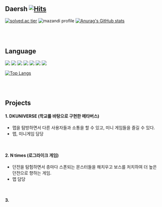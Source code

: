 Daersh [![Hits](https://hits.seeyoufarm.com/api/count/incr/badge.svg?url=https%3A%2F%2Fgithub.com%2Fdaersh&count_bg=%2379C83D&title_bg=%23555555&icon=&icon_color=%23E7E7E7&title=hits&edge_flat=false)](https://hits.seeyoufarm.com)
--
[![solved.ac tier](http://mazassumnida.wtf/api/generate_badge?boj=daersh)](https://solved.ac/daersh)
![mazandi profile](http://mazandi.herokuapp.com/api?handle=daersh&theme=warm)
[![Anurag's GitHub stats](https://github-readme-stats.vercel.app/api?username=daersh)](https://github.com/daersh/github-readme-stats)

<br><br>
Language
--
<img src="https://img.shields.io/badge/Java-007396?style=flat&logo=Java&logoColor=white" /> <img src="https://img.shields.io/badge/C++-00599C?style=flat&logo=cplusplus&logoColor=white" /> <img src="https://img.shields.io/badge/Spring-6DB33F?style=flat&logo=Spring&logoColor=white" /> <img src="https://img.shields.io/badge/Unity-512BD4?style=flat&logo=Unity&logoColor=white" /> <img src="https://img.shields.io/badge/Csharp-EF5C55?style=flat&logo=Csharp&logoColor=white" /> <img src="https://img.shields.io/badge/Unity-F09820?style=flat&logo=Unity&logoColor=white" /> <img src="https://img.shields.io/badge/c-A8B9CC?style=flat&logo=c&logoColor=white" /> 

[![Top Langs](https://github-readme-stats.vercel.app/api/top-langs/?username=daersh&langs_count=10&layout=compact&theme=dark)](https://github.com/jogilsang/jogilsang)﻿

<br><br>

Projects
--
#### 1. DKUNIVERSE (학교를 바탕으로 구현한 메타버스)
- 맵을 탐방하면서 다른 사용자들과 소통을 할 수 있고, 미니 게임들을 즐길 수 있다.     
- 맵, 미니게임 담당

<br>

#### 2. N times (로그라이크 게임)
- 던전을 탐험하면서 층마다 스폰되는 몬스터들을 해치우고 보스를 처치하여 더 높은 던전으로 향하는 게임.
- 맵 담당

<br>

#### 3.
